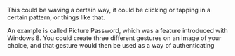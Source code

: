 This could be waving a certain way, it could be clicking or tapping in a certain pattern, or things like that.

An example is called Picture Password, which was a feature introduced with Windows 8. You could create three different gestures on an image of your choice, and that gesture would then be used as a way of authenticating